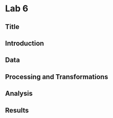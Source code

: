 # Lab 6

## Title

## Introduction

## Data

## Processing and Transformations

## Analysis

## Results

